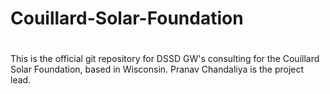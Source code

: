 # Couillard-Solar-Foundation
#
This is the official git repository for DSSD GW's consulting for the Couillard Solar Foundation, based in Wisconsin. Pranav Chandaliya is the project lead. 
